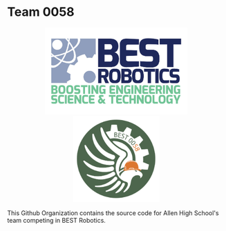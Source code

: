 # Team 0058

<div id="top"></div>
<div align="center">
  <a href="https://www.bestrobotics.org/site/">
    <img src="images/best-logo.jpg" alt="BEST Logo" width="330" height="202">
  </a>
  </br>
  <a href="https://github.com/BEST58">
    <img src="images/logo.png" alt="Team Logo" width="200" height="200">
  </a>  
  <br/>
</div>

This Github Organization contains the source code for Allen High School's team competing in BEST Robotics.
